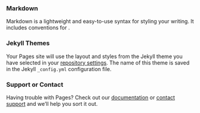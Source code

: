 
 ### Markdown
 Markdown is a lightweight and easy-to-use syntax for styling your writing. It includes conventions for
.
 ### Jekyll Themes
 Your Pages site will use the layout and styles from the Jekyll theme you have selected in your [repository settings](https://github.com/GSarto/hello-world/settings). The name of this theme is saved in the Jekyll `_config.yml` configuration file.
 ### Support or Contact
 Having trouble with Pages? Check out our [documentation](https://help.github.com/categories/github-pages-basics/) or [contact support](https://github.com/contact) and we’ll help you sort it out.
